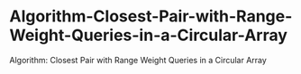 # Algorithm-Closest-Pair-with-Range-Weight-Queries-in-a-Circular-Array
Algorithm: Closest Pair with Range Weight Queries in a Circular Array
